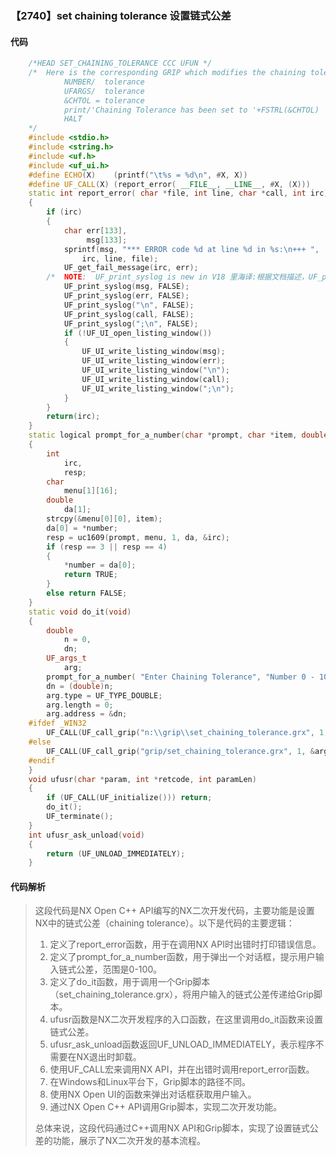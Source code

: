 ### 【2740】set chaining tolerance 设置链式公差

#### 代码

```cpp
    /*HEAD SET_CHAINING_TOLERANCE CCC UFUN */  
    /*  Here is the corresponding GRIP which modifies the chaining tolerance.  
            NUMBER/  tolerance  
            UFARGS/  tolerance  
            &CHTOL = tolerance  
            print/'Chaining Tolerance has been set to '+FSTRL(&CHTOL)  
            HALT  
    */  
    #include <stdio.h>  
    #include <string.h>  
    #include <uf.h>  
    #include <uf_ui.h>  
    #define ECHO(X)    (printf("\t%s = %d\n", #X, X))  
    #define UF_CALL(X) (report_error( __FILE__, __LINE__, #X, (X)))  
    static int report_error( char *file, int line, char *call, int irc)  
    {  
        if (irc)  
        {  
            char err[133],  
                 msg[133];  
            sprintf(msg, "*** ERROR code %d at line %d in %s:\n+++ ",  
                irc, line, file);  
            UF_get_fail_message(irc, err);  
        /*  NOTE:  UF_print_syslog is new in V18 里海译:根据文档描述，UF_print_syslog 是 V18 版本新增的函数。 */  
            UF_print_syslog(msg, FALSE);  
            UF_print_syslog(err, FALSE);  
            UF_print_syslog("\n", FALSE);  
            UF_print_syslog(call, FALSE);  
            UF_print_syslog(";\n", FALSE);  
            if (!UF_UI_open_listing_window())  
            {  
                UF_UI_write_listing_window(msg);  
                UF_UI_write_listing_window(err);  
                UF_UI_write_listing_window("\n");  
                UF_UI_write_listing_window(call);  
                UF_UI_write_listing_window(";\n");  
            }  
        }  
        return(irc);  
    }  
    static logical prompt_for_a_number(char *prompt, char *item, double *number)  
    {  
        int  
            irc,  
            resp;  
        char  
            menu[1][16];  
        double  
            da[1];  
        strcpy(&menu[0][0], item);  
        da[0] = *number;  
        resp = uc1609(prompt, menu, 1, da, &irc);  
        if (resp == 3 || resp == 4)  
        {  
            *number = da[0];  
            return TRUE;  
        }  
        else return FALSE;  
    }  
    static void do_it(void)  
    {  
        double  
            n = 0,  
            dn;  
        UF_args_t  
            arg;  
        prompt_for_a_number( "Enter Chaining Tolerance", "Number 0 - 100", &n);  
        dn = (double)n;  
        arg.type = UF_TYPE_DOUBLE;  
        arg.length = 0;  
        arg.address = &dn;  
    #ifdef _WIN32  
        UF_CALL(UF_call_grip("n:\\grip\\set_chaining_tolerance.grx", 1, &arg));  
    #else  
        UF_CALL(UF_call_grip("grip/set_chaining_tolerance.grx", 1, &arg));  
    #endif  
    }  
    void ufusr(char *param, int *retcode, int paramLen)  
    {  
        if (UF_CALL(UF_initialize())) return;  
        do_it();  
        UF_terminate();  
    }  
    int ufusr_ask_unload(void)  
    {  
        return (UF_UNLOAD_IMMEDIATELY);  
    }

```

#### 代码解析

> 这段代码是NX Open C++ API编写的NX二次开发代码，主要功能是设置NX中的链式公差（chaining tolerance）。以下是代码的主要逻辑：
>
> 1. 定义了report_error函数，用于在调用NX API时出错时打印错误信息。
> 2. 定义了prompt_for_a_number函数，用于弹出一个对话框，提示用户输入链式公差，范围是0-100。
> 3. 定义了do_it函数，用于调用一个Grip脚本（set_chaining_tolerance.grx），将用户输入的链式公差传递给Grip脚本。
> 4. ufusr函数是NX二次开发程序的入口函数，在这里调用do_it函数来设置链式公差。
> 5. ufusr_ask_unload函数返回UF_UNLOAD_IMMEDIATELY，表示程序不需要在NX退出时卸载。
> 6. 使用UF_CALL宏来调用NX API，并在出错时调用report_error函数。
> 7. 在Windows和Linux平台下，Grip脚本的路径不同。
> 8. 使用NX Open UI的函数来弹出对话框获取用户输入。
> 9. 通过NX Open C++ API调用Grip脚本，实现二次开发功能。
>
> 总体来说，这段代码通过C++调用NX API和Grip脚本，实现了设置链式公差的功能，展示了NX二次开发的基本流程。
>
